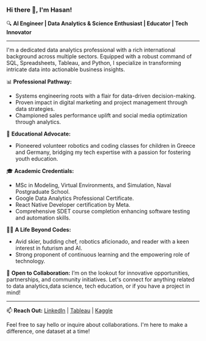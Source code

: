 ### Hi there 👋, I'm Hasan!

🔍 **AI Engineer | Data Analytics & Science Enthusiast | Educator | Tech Innovator**

---

I'm a dedicated data analytics professional with a rich international background across multiple sectors. Equipped with a robust command of SQL, Spreadsheets, Tableau, and Python, I specialize in transforming intricate data into actionable business insights.

📊 **Professional Pathway:**
- Systems engineering roots with a flair for data-driven decision-making.
- Proven impact in digital marketing and project management through data strategies.
- Championed sales performance uplift and social media optimization through analytics.

🏫 **Educational Advocate:**
- Pioneered volunteer robotics and coding classes for children in Greece and Germany, bridging my tech expertise with a passion for fostering youth education.

🎓 **Academic Credentials:**
- MSc in Modeling, Virtual Environments, and Simulation, Naval Postgraduate School.
- Google Data Analytics Professional Certificate.
- React Native Developer certification by Meta.
- Comprehensive SDET course completion enhancing software testing and automation skills.

👨‍💻 **A Life Beyond Codes:**
- Avid skier, budding chef, robotics aficionado, and reader with a keen interest in futurism and AI.
- Strong proponent of continuous learning and the empowering role of technology.

🤝 **Open to Collaboration:**
I’m on the lookout for innovative opportunities, partnerships, and community initiatives. Let's connect for anything related to data analytics,data science, tech education, or if you have a project in mind!

---

📫 **Reach Out:**
[LinkedIn](https://www.linkedin.com/in/hasan-beker/) | [Tableau](https://public.tableau.com/app/profile/hasan.beker/vizzes) | [Kaggle](https://www.kaggle.com/hasanbeker)

Feel free to say hello or inquire about collaborations. I'm here to make a difference, one dataset at a time!
